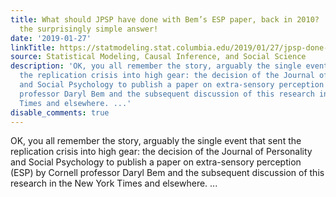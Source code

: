 ```yaml
---
title: What should JPSP have done with Bem’s ESP paper, back in 2010?  Click to find
  the surprisingly simple answer!
date: '2019-01-27'
linkTitle: https://statmodeling.stat.columbia.edu/2019/01/27/jpsp-done-bem-paper-back-2010-click-find-surprisingly-simple-answer/
source: Statistical Modeling, Causal Inference, and Social Science
description: 'OK, you all remember the story, arguably the single event that sent
  the replication crisis into high gear: the decision of the Journal of Personality
  and Social Psychology to publish a paper on extra-sensory perception (ESP) by Cornell
  professor Daryl Bem and the subsequent discussion of this research in the New York
  Times and elsewhere. ...'
disable_comments: true
---
```

OK, you all remember the story, arguably the single event that sent the replication crisis into high gear: the decision of the Journal of Personality and Social Psychology to publish a paper on extra-sensory perception (ESP) by Cornell professor Daryl Bem and the subsequent discussion of this research in the New York Times and elsewhere. ...